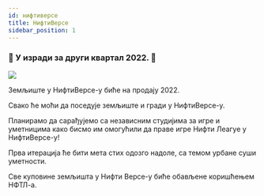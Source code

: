 ```yaml
---
id: нифтиверсе
title: НифтиВерсе
sidebar_position: 1
---
```


### 🚧 У изради за други квартал 2022. 🚧

![](/img/niftyverse-snarfy.gif)

Земљиште у НифтиВерсе-у биће на продају 2022.

Свако ће моћи да поседује земљиште и гради у НифтиВерсе-у.

Планирамо да сарађујемо са независним студијима за игре и уметницима како бисмо им омогућили да праве игре Нифти Леагуе у НифтиВерсе-у!

Прва итерација ће бити мета стих одозго надоле, са темом урбане суши уметности.

Све куповине земљишта у Нифти Версе-у биће обављене коришћењем НФТЛ-а.
